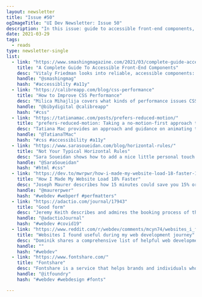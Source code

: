 ```yaml
---
layout: newsletter
title: "Issue #50"
ogImageTitle: "UI Dev Newsletter: Issue 50"
description: "In this issue: guide to accessible front-end components, horizontal rules styling, useful sites for web development and more."
date: 2021-03-29
tags:
  - reads
type: newsletter-single
list:
  - link: "https://www.smashingmagazine.com/2021/03/complete-guide-accessible-front-end-components/"
    title: "A Complete Guide To Accessible Front-End Components"
    desc: "Vitaly Friedman looks into reliable, accessible components: from tabs and tables to toggles and tooltips."
    handle: "@smashingmag"
    hash: "#accessiblity #a11y"
  - link: "https://calibreapp.com/blog/css-performance"
    title: "How to Improve CSS Performance"
    desc: "Milica Mihajlija covers what kinds of performance issues CSS can cause and best practices for crafting CSS that doesn’t get in people’s way"
    handle: "@bibydigital @calibreapp"
    hash: "#css"
  - link: "https://tatianamac.com/posts/prefers-reduced-motion/"
    title: "prefers-reduced-motion: Taking a no-motion-first approach to animations"
    desc: "Tatiana Mac provides an approach and guidance on animating thoughtfully and responsibly."
    handle: "@TatianaTMac"
    hash: "#css #accessibility #a11y"
  - link: "https://www.sarasoueidan.com/blog/horizontal-rules/"
    title: "Not Your Typical Horizontal Rules"
    desc: "Sara Soueidan shows how to add a nice little personal touch to your content and designs by customizing horizontal rules."
    handle: "@SaraSoueidan"
    hash: "#html #css"
  - link: "https://dev.to/mwrpwr/how-i-made-my-website-load-18-faster-181k"
    title: "How I Made My Website Load 18% Faster"
    desc: "Joseph Maurer describes how 15 minutes could save you 15% or more on performance."
    handle: "@maurerpwer"
    hash: "#webdev #webperf #perfmatters"
  - link: "https://adactio.com/journal/17943"
    title: "Good form"
    desc: "Jeremy Keith describes and admires the booking process of the National Health Service coronavirus vaccination."
    handle: "@adactioJournal"
    hash: "#webdev #covid19"
  - link: "https://www.reddit.com/r/webdev/comments/mcyn74/websites_i_found_useful_during_my_web_development/"
    title: "Websites I found useful during my web development journey"
    desc: "Dominik shares a comprehensive list of helpful web development resources that could help you, too."
    handle: ""
    hash: "#webdev"
  - link: "https://www.fontshare.com/"
    title: "Fontshare"
    desc: "Fontshare is a service that helps brands and individuals who do not have the budget but still want to access beautiful typography."
    handle: "@itfoundry"
    hash: "#webdev #webdesign #fonts"

---
```

